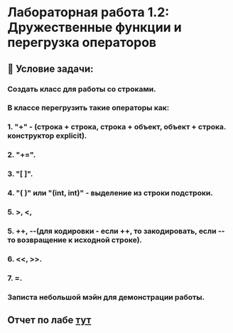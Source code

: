 # Лабораторная работа 1.2: Дружественные функции и перегрузка операторов

## 📝  Условие задачи:
### Создать класс для работы со строками. 
### В клаcсе перегрузить такие операторы как: 
###    1. "+" - (строка + строка, строка + объект, объект + строка. конструктор explicit).
###    2. "+=".
###    3. "[ ]". 
###    4. "( )" или "(int, int)" - выделение из строки подстроки.
###    5.  >, <, 
###    5. ++, --(для кодировки - если ++, то закодировать, если -- то возвращение к исходной строке).
###    6.  <<, >>.
###    7. =. 
###    Записта небольшой мэйн для демонстрации работы.


## Отчет по лабе [тут](otchet.pdf)

